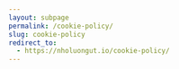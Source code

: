 ```yaml
---
layout: subpage
permalink: /cookie-policy/
slug: cookie-policy
redirect_to:
  - https://nholuongut.io/cookie-policy/
---
```

